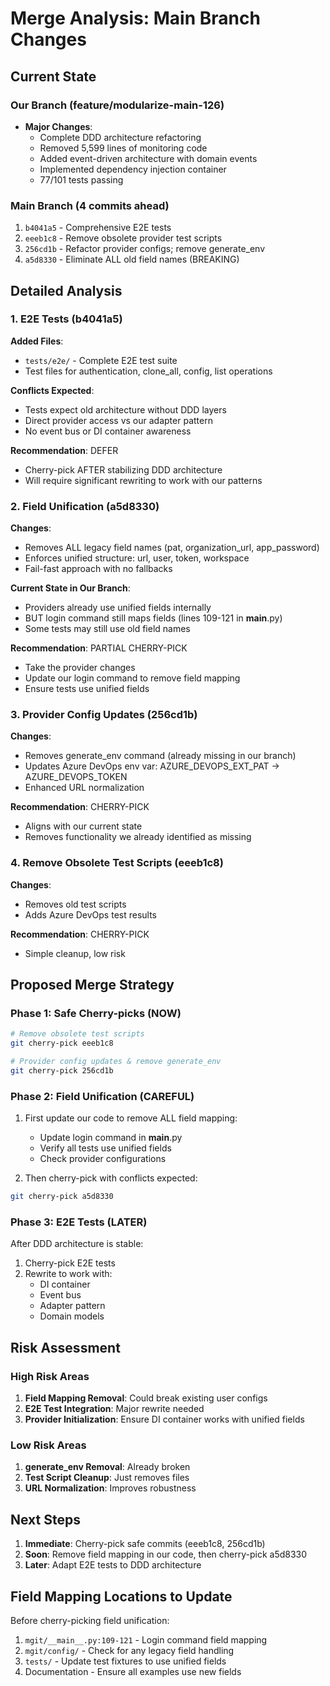 # Merge Analysis: Main Branch Changes

## Current State

### Our Branch (feature/modularize-main-126)
- **Major Changes**:
  - Complete DDD architecture refactoring 
  - Removed 5,599 lines of monitoring code
  - Added event-driven architecture with domain events
  - Implemented dependency injection container
  - 77/101 tests passing

### Main Branch (4 commits ahead)
1. `b4041a5` - Comprehensive E2E tests
2. `eeeb1c8` - Remove obsolete provider test scripts  
3. `256cd1b` - Refactor provider configs; remove generate_env
4. `a5d8330` - Eliminate ALL old field names (BREAKING)

## Detailed Analysis

### 1. E2E Tests (b4041a5)
**Added Files**:
- `tests/e2e/` - Complete E2E test suite
- Test files for authentication, clone_all, config, list operations

**Conflicts Expected**:
- Tests expect old architecture without DDD layers
- Direct provider access vs our adapter pattern
- No event bus or DI container awareness

**Recommendation**: DEFER
- Cherry-pick AFTER stabilizing DDD architecture
- Will require significant rewriting to work with our patterns

### 2. Field Unification (a5d8330) 
**Changes**:
- Removes ALL legacy field names (pat, organization_url, app_password)
- Enforces unified structure: url, user, token, workspace
- Fail-fast approach with no fallbacks

**Current State in Our Branch**:
- Providers already use unified fields internally
- BUT login command still maps fields (lines 109-121 in __main__.py)
- Some tests may still use old field names

**Recommendation**: PARTIAL CHERRY-PICK
- Take the provider changes
- Update our login command to remove field mapping
- Ensure tests use unified fields

### 3. Provider Config Updates (256cd1b)
**Changes**:
- Removes generate_env command (already missing in our branch)
- Updates Azure DevOps env var: AZURE_DEVOPS_EXT_PAT → AZURE_DEVOPS_TOKEN
- Enhanced URL normalization

**Recommendation**: CHERRY-PICK
- Aligns with our current state
- Removes functionality we already identified as missing

### 4. Remove Obsolete Test Scripts (eeeb1c8)
**Changes**:
- Removes old test scripts
- Adds Azure DevOps test results

**Recommendation**: CHERRY-PICK
- Simple cleanup, low risk

## Proposed Merge Strategy

### Phase 1: Safe Cherry-picks (NOW)
```bash
# Remove obsolete test scripts
git cherry-pick eeeb1c8

# Provider config updates & remove generate_env  
git cherry-pick 256cd1b
```

### Phase 2: Field Unification (CAREFUL)
1. First update our code to remove ALL field mapping:
   - Update login command in __main__.py
   - Verify all tests use unified fields
   - Check provider configurations

2. Then cherry-pick with conflicts expected:
```bash
git cherry-pick a5d8330
```

### Phase 3: E2E Tests (LATER)
After DDD architecture is stable:
1. Cherry-pick E2E tests
2. Rewrite to work with:
   - DI container
   - Event bus
   - Adapter pattern
   - Domain models

## Risk Assessment

### High Risk Areas
1. **Field Mapping Removal**: Could break existing user configs
2. **E2E Test Integration**: Major rewrite needed
3. **Provider Initialization**: Ensure DI container works with unified fields

### Low Risk Areas  
1. **generate_env Removal**: Already broken
2. **Test Script Cleanup**: Just removes files
3. **URL Normalization**: Improves robustness

## Next Steps

1. **Immediate**: Cherry-pick safe commits (eeeb1c8, 256cd1b)
2. **Soon**: Remove field mapping in our code, then cherry-pick a5d8330
3. **Later**: Adapt E2E tests to DDD architecture

## Field Mapping Locations to Update

Before cherry-picking field unification:
1. `mgit/__main__.py:109-121` - Login command field mapping
2. `mgit/config/` - Check for any legacy field handling
3. `tests/` - Update test fixtures to use unified fields
4. Documentation - Ensure all examples use new fields